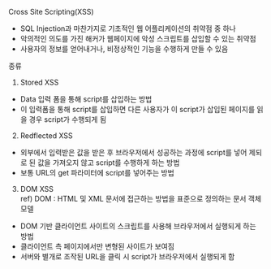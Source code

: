 Cross Site Scripting(XSS)  
- SQL Injection과 마찬가지로 기초적인 웹 어플리케이션의 취약점 중 하나  
- 악의적인 의도를 가진 해커가 웹페이지에 악성 스크립트를 삽입할 수 있는 취약점  
- 사용자의 정보를 얻어내거나, 비정상적인 기능을 수행하게 만들 수 있음  

종류  
1) Stored XSS  
 - Data 입력 폼을 통해 script를 삽입하는 방법  
 - 이 입력폼을 통해 script를 삽입하면 다른 사용자가 이 script가 삽입된 페이지를 읽을 경우 script가 수행되게 됨  

2) Redflected XSS  
 - 외부에서 입력받은 값을 받은 후 브라우저에서 성공하는 과정에 script를 넣어 제되로 된 값을 가져오지 않고 script를 수행하게 하는 방법  
  - 보통 URL의 get 파라미터에 script를 넣어주는 방법  

3) DOM XSS  
 ref) DOM : HTML 및 XML 문서에 접근하는 방법을 표준으로 정의하는 문서 객체 모델  
 - DOM 기반 클라이언트 사이트의 스크립트를 사용해 브라우저에서 실행되게 하는 방법  
 - 클라이언트 측 페이지에서만 변형된 사이트가 보여짐  
 - 서버와 별개로 조작된 URL을 클릭 시 script가 브라우저에서 실행되게 함  